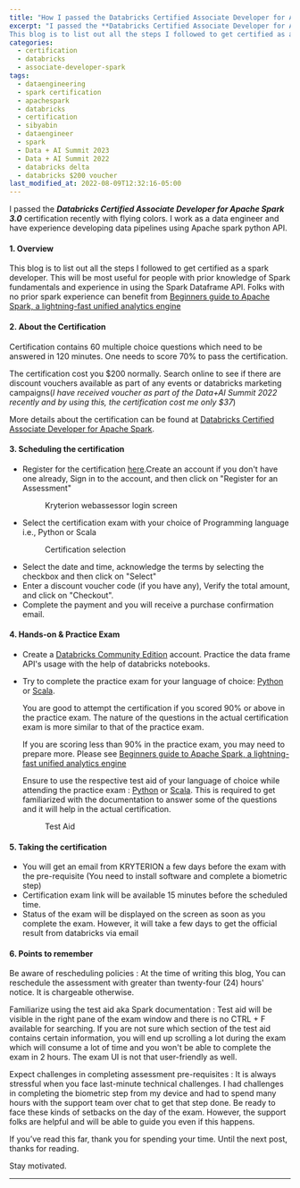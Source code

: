 ```yaml
---
title: "How I passed the Databricks Certified Associate Developer for Apache Spark 3.0"
excerpt: "I passed the **Databricks Certified Associate Developer for Apache Spark 3.0** certification recently with flying colors.
This blog is to list out all the steps I followed to get certified as a spark developer. This will be most useful for people with prior knowledge of Spark fundamentals and experience in using the Spark Dataframe APIs."
categories:
  - certification
  - databricks
  - associate-developer-spark
tags:
  - dataengineering
  - spark certification
  - apachespark
  - databricks
  - certification
  - sibyabin
  - dataengineer
  - spark
  - Data + AI Summit 2023
  - Data + AI Summit 2022
  - databricks delta
  - databricks $200 voucher
last_modified_at: 2022-08-09T12:32:16-05:00
---
```


I passed the **_Databricks Certified Associate Developer for Apache Spark 3.0_** certification recently with flying colors. I work as a data engineer and have experience developing data pipelines using Apache spark python API.

#### 1. Overview

This blog is to list out all the steps I followed to get certified as a spark developer. This will be most useful for people with prior knowledge of Spark fundamentals and experience in using the Spark Dataframe API. Folks with no prior spark experience can benefit from [Beginners guide to Apache Spark, a lightning-fast unified analytics engine]({{site.baseurl}}/learning/apache-spark/beginners-guide-to-apachespark-lightning-fast-unified-engine)

#### 2. About the Certification

Certification contains 60 multiple choice questions which need to be answered in 120 minutes. One needs to score 70% to pass the certification. 

The certification cost you $200 normally. Search online to see if there are discount vouchers available as part of any events or databricks marketing campaigns(_I have received voucher as part of the Data+AI Summit 2022 recently and by using this, the certification cost me only $37_) 


More details about the certification can be found at [Databricks Certified Associate Developer for Apache Spark](https://www.databricks.com/learn/certification/apache-spark-developer-associate).

#### 3. Scheduling the certification
* Register for the certification [here](https://www.webassessor.com/databricks).Create an account if you don't have one already, Sign in to the account, and then click on "Register for an Assessment"
    <figure class="align-center">
        <a href="#"><img src="{{ site.url }}{{ site.baseurl }}/assets/images/blog-001/databricks-certification-login.gif" alt=""></a>
        <figcaption>Kryterion webassessor login screen</figcaption>
    </figure> 
* Select the certification exam with your choice of Programming language i.e., Python or Scala
    <figure class="align-center">
        <a href="#"><img src="{{ site.url }}{{ site.baseurl }}/assets/images/blog-001/databricks-certification-selection.gif" alt=""></a>
        <figcaption>Certification selection</figcaption>
    </figure> 
* Select the date and time, acknowledge the terms by selecting the checkbox and then click on "Select" 
* Enter a discount voucher code (if you have any), Verify the total amount, and click on "Checkout". 
* Complete the payment and you will receive a purchase confirmation email.
      
#### 4. Hands-on & Practice Exam
* Create a [Databricks Community Edition](https://community.cloud.databricks.com/login.html) account. Practice the data frame API's usage with the help of databricks notebooks.
* Try to complete the practice exam for your language of choice:  [Python](https://files.training.databricks.com/assessments/practice-exams/PracticeExam-DCADAS3-Python.pdf?_ga=2.108388866.1688700154.1661073169-444342999.1659955730) or [Scala](https://files.training.databricks.com/assessments/practice-exams/PracticeExam-DCADAS3-Scala.pdf?_ga=2.108388866.1688700154.1661073169-444342999.1659955730). 

    You are good to attempt the certification if you scored 90% or above in the practice exam. The nature of the questions in the actual certification exam is more similar to that of the practice exam.

    If you are scoring less than 90% in the practice exam, you may need to prepare more. 
    Please see [Beginners guide to Apache Spark, a lightning-fast unified analytics engine]({{site.baseurl}}/learning/apache-spark/beginners-guide-to-apachespark-lightning-fast-unified-engine)

    >
    Ensure to use the respective test aid of your language of choice while attending the practice exam :  [Python](https://www.webassessor.com/zz/DATABRICKS/Python_v2.html) or [Scala](https://www.webassessor.com/zz/DATABRICKS/Scala_v2.html).
    This is required to get familiarized with the documentation to answer some of the questions and it will help in the actual certification.

    <figure class="align-center">
        <a href="#"><img src="{{ site.url }}{{ site.baseurl }}/assets/images/blog-001/spark-documentation.jpg" alt=""></a>
        <figcaption>Test Aid</figcaption>
    </figure> 

#### 5. Taking the certification
* You will get an email from KRYTERION a few days before the exam with the pre-requisite (You need to install software and complete a biometric step)
* Certification exam link will be available 15 minutes before the scheduled time.
* Status of the exam will be displayed on the screen as soon as you complete the exam. However, it will take a few days to get the official result from databricks via email

#### 6. Points to remember

Be aware of rescheduling policies
: At the time of writing this blog, You can reschedule the assessment with greater than twenty-four (24) hours' notice. It is chargeable otherwise.

Familiarize using the test aid aka Spark documentation
: Test aid will be visible in the right pane of the exam window and there is no CTRL + F available for searching. If you are not sure which section of the test aid contains certain information, you will end up scrolling a lot during the exam which will consume a lot of time and you won't be able to complete the exam in 2 hours. The exam UI is not that user-friendly as well.

Expect challenges in completing assessment pre-requisites 
: It is always stressful when you face last-minute technical challenges. I had challenges in completing the biometric step from my device and had to spend many hours with the support team over chat to get that step done. Be ready to face these kinds of setbacks on the day of the exam. However, the support folks are helpful and will be able to guide you even if this happens. 


If you’ve read this far, thank you for spending your time. 
Until the next post, thanks for reading.

Stay motivated.


---
